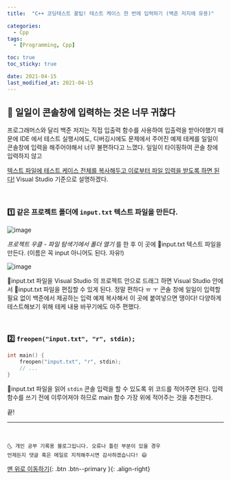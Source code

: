 ```yaml
---
title:  "C++ 코딩테스트 꿀팁! 테스트 케이스 한 번에 입력하기 (백준 저지에 유용)" 

categories:
  - Cpp
tags:
  - [Programming, Cpp]

toc: true
toc_sticky: true

date: 2021-04-15
last_modified_at: 2021-04-15
---
```


## 🚀 일일이 콘솔창에 입력하는 것은 너무 귀찮다

프로그래머스와 달리 백준 저지는 직접 입출력 함수를 사용하여 입출력을 받아야했기 때문에 IDE 에서 테스트 실행시에도, 디버깅시에도 문제에서 주어진 예제 테케를 일일이 콘솔창에 입력을 해주어야해서 너무 불편하다고 느꼈다. 일일이 타이핑하여 콘솔 창에 입력하지 않고 

<u>텍스트 파일에 테스트 케이스 전체를 복사해두고 이로부터 파일 입력을 받도록 하면 된다!</u> Visual Studio 기준으로 설명하겠다.

<br>

### 1️⃣ 같은 프로젝트 폴더에 `input.txt` 텍스트 파일을 만든다.

![image](https://user-images.githubusercontent.com/42318591/114833998-1b9c7780-9e0b-11eb-9290-43b4bf92b7a5.png)

*프로젝트 우클 - 파일 탐색기에서 폴더 열기* 를 한 후 이 곳에 📄input.txt 텍스트 파일을 만든다. (이름은 꼭 input 아니어도 된다. 자유!)

![image](https://user-images.githubusercontent.com/42318591/114835293-61a60b00-9e0c-11eb-904c-72dae69559c6.png)

📄input.txt 파일을 Visual Studio 의 프로젝트 안으로 드래그 하면 Visual Studio 안에서 📄input.txt 파일을 편집할 수 있게 된다. 정말 편하다 ㅠ ㅜ 콘솔 창에 일일이 입력할 필요 없이 백준에서 제공하는 입력 예제 복사해서 이 곳에 붙여넣으면 땡이다! 다양하게 테스트해보기 위해 테케 내용 바꾸기에도 아주 편했다.

<br>

### 2️⃣ `freopen("input.txt", "r", stdin);`

```cpp
int main() {
    freopen("input.txt", "r", stdin);
    // ...
}
```
📄input.txt 파일을 읽어 `stdin` 콘솔 입력을 할 수 있도록 위 코드를 적어주면 된다. 입력 함수를 쓰기 전에 이루어져야 하므로 main 함수 가장 위에 적어주는 것을 추천한다.

끝!



***
<br>

    🌜 개인 공부 기록용 블로그입니다. 오류나 틀린 부분이 있을 경우 
    언제든지 댓글 혹은 메일로 지적해주시면 감사하겠습니다! 😄

[맨 위로 이동하기](#){: .btn .btn--primary }{: .align-right}